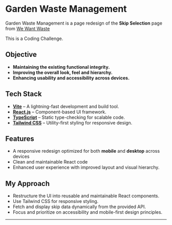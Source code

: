 # Garden Waste Management

Garden Waste Management is a page redesign of the **Skip Selection** page from [We Want Waste](https://wewantwaste.co.uk/)

This is a Coding Challenge.

## Objective

- **Maintaining the existing functional integrity.**
- **Improving the overall look, feel and hierarchy.**
- **Enhancing usability and accessibility across devices.**

## Tech Stack

- **[Vite](https://vitejs.dev/)** – A lightning-fast development and build tool.
- **[React.js](https://reactjs.org/)** – Component-based UI framework.
- **[TypeScript](https://www.typescriptlang.org/)** – Static type-checking for scalable code.
- **[Tailwind CSS](https://tailwindcss.com/)** – Utility-first styling for responsive design.

## Features

- A responsive redesign optimized for both **mobile** and **desktop** across devices
- Clean and maintainable React code
- Enhanced user experience with improved layout and visual hierarchy.

## My Approach

- Restructure the UI into reusable and maintainable React components.
- Use Tailwind CSS for responsive styling.
- Fetch and display skip data dynamically from the provided API.
- Focus and prioritize on accessibility and mobile-first design principles.

---

